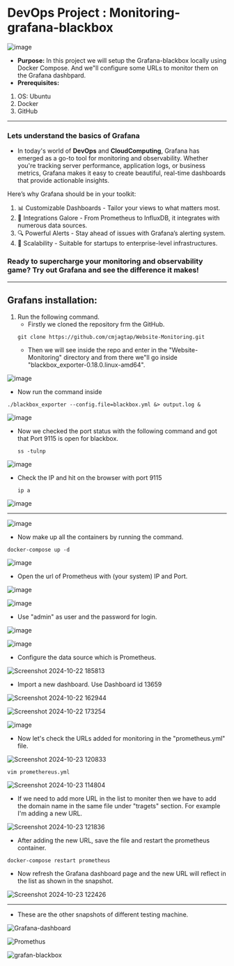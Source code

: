 # DevOps Project : Monitoring-grafana-blackbox
![image](https://github.com/user-attachments/assets/ce2141ef-d435-4302-878a-27e6a32c8c0b)

* **Purpose:** In this project we will setup the Grafana-blackbox locally using Docker Compose. And we"ll configure some URLs to monitor them on the Grafana dashbpard.
* **Prerequisites:**
1. OS: Ubuntu
2. Docker
3. GitHub 
----------------
### Lets understand the basics of Grafana
* In today's world of **DevOps** and **CloudComputing**, Grafana has emerged as a go-to tool for monitoring and observability. Whether you're tracking server performance, application logs, or business metrics, Grafana makes it easy to create beautiful, real-time dashboards that provide actionable insights.

Here’s why Grafana should be in your toolkit: 
1. 📊 Customizable Dashboards - Tailor your views to what matters most. 
2. 🔗 Integrations Galore - From Prometheus to InfluxDB, it integrates with numerous data sources. 
3. 🔍 Powerful Alerts - Stay ahead of issues with Grafana’s alerting system. 
4. 🚀 Scalability - Suitable for startups to enterprise-level infrastructures.

### Ready to supercharge your monitoring and observability game? Try out Grafana and see the difference it makes!
---------------
## Grafans installation:
1. Run the following command.
   * Firstly we cloned the repository frm the GitHub.
   ```
   git clone https://github.com/cmjagtap/Website-Monitoring.git
   ```
   * Then we will see inside the repo and enter in the "Website-Monitoring" directory and from there we"ll go inside "blackbox_exporter-0.18.0.linux-amd64".
     
![image](https://github.com/user-attachments/assets/d4efd131-59f9-4c66-ad1d-bd5d801af885)

   * Now run the command inside 

   ```
   ./blackbox_exporter --config.file=blackbox.yml &> output.log &
   ```
![image](https://github.com/user-attachments/assets/c90334aa-0bd0-4347-9a82-50e969a779f5)

 * Now we checked the port status with the following command and got that Port 9115 is open for blackbox.
   ```
   ss -tulnp
   ```
   
![image](https://github.com/user-attachments/assets/6c4f553a-5950-4b10-b659-3f999a6a8ae7)

* Check the IP and hit on the browser with port 9115
  ```
  ip a
  ```

![image](https://github.com/user-attachments/assets/b2d4bdb5-165b-42c8-b036-b11c94fe007d)



---------------
![image](https://github.com/user-attachments/assets/788940ed-9e8c-492c-a8ff-9d46ad805a49)

* Now make up all the containers by running the command.
```
docker-compose up -d
```
![image](https://github.com/user-attachments/assets/58b1eb05-7b19-4f45-a504-4780e1c8d793)

* Open the url of Prometheus with (your system) IP and Port.
  

![image](https://github.com/user-attachments/assets/59f76294-2ed9-422d-99a8-dbf2bf2fbeca)


![image](https://github.com/user-attachments/assets/f9502341-7bc9-4a85-a43b-0e16f8e94625)

* Use "admin" as user and the password for login.

![image](https://github.com/user-attachments/assets/459ab1c9-3feb-4dba-922a-a250c8572576)

![image](https://github.com/user-attachments/assets/5cd33562-550e-4474-9fce-b3473dd2ca79)

* Configure the data source which is Prometheus.

![Screenshot 2024-10-22 185813](https://github.com/user-attachments/assets/74e61dfa-911e-4ef6-9982-a1a4062ce068)


* Import a new dashboard. Use Dashboard id 13659
  
![Screenshot 2024-10-22 162944](https://github.com/user-attachments/assets/1d4fe4d3-7087-429f-b3d6-1bcae862ab3b)


![Screenshot 2024-10-22 173254](https://github.com/user-attachments/assets/7eadecb0-5ab3-408a-9a90-b07bac79f1d9)


![image](https://github.com/user-attachments/assets/b0ffc259-cdd1-4ccb-af57-8cd3c5f61275)

* Now let's check the URLs added for monitoring in the "prometheus.yml" file.

![Screenshot 2024-10-23 120833](https://github.com/user-attachments/assets/62e34d36-7278-4bff-a6a5-74387c738858)

```
vim promethereus.yml
```

![Screenshot 2024-10-23 114804](https://github.com/user-attachments/assets/b610f7c8-e734-4c10-8ff8-0e7acacda533)

* If we need to add more URL in the list to moniter then we have to add the domain name in the same file under "tragets" section. For example I'm adding a new URL.

![Screenshot 2024-10-23 121836](https://github.com/user-attachments/assets/1123b82e-11d2-4727-b0d2-33fbf51b3311)

* After adding the new URL, save the file and restart the prometheus container.

```
docker-compose restart prometheus
```
* Now refresh the Grafana dashboard page and the new URL will reflect in the list as shown in the snapshot.

![Screenshot 2024-10-23 122426](https://github.com/user-attachments/assets/2c3d48b3-a703-44ac-936f-818babdcffb3)







---------------------

* These are the other snapshots of different testing machine.

![Grafana-dashboard](https://github.com/user-attachments/assets/5c89ab28-9c5d-4a8d-aeb0-d00f306931ff)

![Promethus](https://github.com/user-attachments/assets/1a6cc78c-a4cc-4df7-a51c-3293ae4c7e6e)

![grafan-blackbox](https://github.com/user-attachments/assets/6988c6e8-8eed-42e9-80a7-3e8247e884b3)







